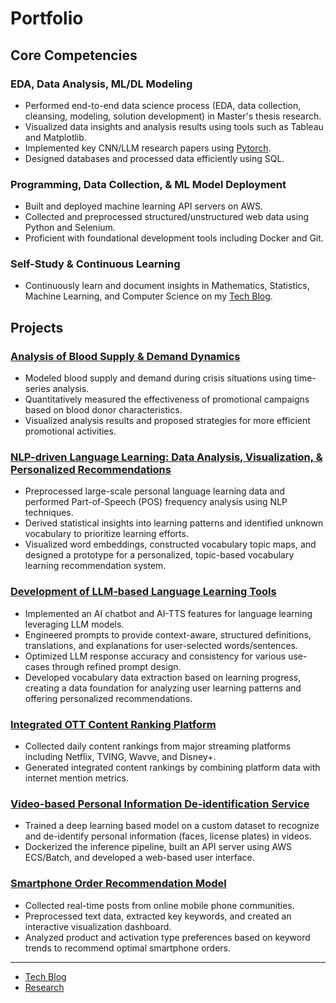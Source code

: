 # Portfolio

## Core Competencies

### EDA, Data Analysis, ML/DL Modeling
- Performed end-to-end data science process (EDA, data collection, cleansing, modeling, solution development) in Master's thesis research.
- Visualized data insights and analysis results using tools such as Tableau and Matplotlib.
- Implemented key CNN/LLM research papers using [Pytorch](https://github.com/2p990i9hpral/pytorch_paper_implementation).
- Designed databases and processed data efficiently using SQL.

### Programming, Data Collection, & ML Model Deployment
- Built and deployed machine learning API servers on AWS.
- Collected and preprocessed structured/unstructured web data using Python and Selenium.
- Proficient with foundational development tools including Docker and Git.

### Self-Study & Continuous Learning
- Continuously learn and document insights in Mathematics, Statistics, Machine Learning, and Computer Science on my [Tech Blog](https://obsidian-79x.pages.dev/).

## Projects

### [Analysis of Blood Supply & Demand Dynamics](https://github.com/2p990i9hpral/Factors_Dominating_Blood_Supply_Dynamics)
- Modeled blood supply and demand during crisis situations using time-series analysis.
- Quantitatively measured the effectiveness of promotional campaigns based on blood donor characteristics.
- Visualized analysis results and proposed strategies for more efficient promotional activities.

### [NLP-driven Language Learning: Data Analysis, Visualization, & Personalized Recommendations](https://forum.lingq.com/t/lingq-data-analysis-visualizing-patterns-in-my-known-words/1410961?u=vet8t6z79pc4)
- Preprocessed large-scale personal language learning data and performed Part-of-Speech (POS) frequency analysis using NLP techniques.
- Derived statistical insights into learning patterns and identified unknown vocabulary to prioritize learning efforts.
- Visualized word embeddings, constructed vocabulary topic maps, and designed a prototype for a personalized, topic-based vocabulary learning recommendation system.

### [Development of LLM-based Language Learning Tools](https://github.com/2p990i9hpral/LingQ_Add-On)
- Implemented an AI chatbot and AI-TTS features for language learning leveraging LLM models.
- Engineered prompts to provide context-aware, structured definitions, translations, and explanations for user-selected words/sentences.
- Optimized LLM response accuracy and consistency for various use-cases through refined prompt design.
- Developed vocabulary data extraction based on learning progress, creating a data foundation for analyzing user learning patterns and offering personalized recommendations.

### [Integrated OTT Content Ranking Platform](https://github.com/2p990i9hpral/Portfolio/blob/main/projects/ott_ranking-EN.md)
- Collected daily content rankings from major streaming platforms including Netflix, TVING, Wavve, and Disney+.
- Generated integrated content rankings by combining platform data with internet mention metrics.

### [Video-based Personal Information De-identification Service](https://github.com/2p990i9hpral/Portfolio/blob/main/projects/personal_info_making-EN.md)
- Trained a deep learning based model on a custom dataset to recognize and de-identify personal information (faces, license plates) in videos.
- Dockerized the inference pipeline, built an API server using AWS ECS/Batch, and developed a web-based user interface.

### [Smartphone Order Recommendation Model](https://github.com/2p990i9hpral/Portfolio/blob/main/projects/phone_recommendation-EN.md)
- Collected real-time posts from online mobile phone communities.
- Preprocessed text data, extracted key keywords, and created an interactive visualization dashboard.
- Analyzed product and activation type preferences based on keyword trends to recommend optimal smartphone orders.

---

- [Tech Blog](https://obsidian-79x.pages.dev/)
- [Research](https://scholar.google.com/citations?user=iXWBhc0AAAAJ)